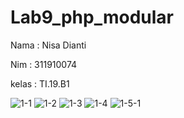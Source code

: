 # Lab9_php_modular

Nama : Nisa Dianti

Nim : 311910074

kelas : TI.19.B1

![1-1](https://user-images.githubusercontent.com/81575540/121182953-c40c0c80-c88d-11eb-8895-a9722af43866.png)
![1-2](https://user-images.githubusercontent.com/81575540/121182958-c53d3980-c88d-11eb-81d4-00cf11801c6c.png)
![1-3](https://user-images.githubusercontent.com/81575540/121182962-c706fd00-c88d-11eb-905c-7c1f436bed57.png)
![1-4](https://user-images.githubusercontent.com/81575540/121182939-bf475880-c88d-11eb-989e-6b2f1e4ca326.png)
![1-5-1](https://user-images.githubusercontent.com/81575540/121182950-c2dadf80-c88d-11eb-92fd-06351a3c2fb2.png)

